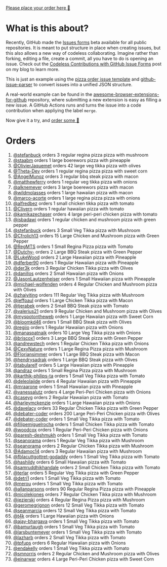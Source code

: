 [Please place your order here :pizza:](https://github.com/stefanbuck/ristorante/issues/new?assignees=&labels=order&template=order-pizza.yml&title=Order+Pizza)

# What is this about? 

Recently, GitHub made the [Issues forms](https://github.blog/changelog/2021-06-23-issues-forms-beta-for-public-repositories/) beta available for all public repositories. It is meant to put structure in place when creating issues, but this also allows a new way of codeless collaborating. Imagine rather than forking, editing a file, create a commit, all you have to do is opening an issue. Check out the [Codeless Contributions with GitHub Issue Forms](https://stefanbuck.com/blog/codeless-contributions-with-github-issue-forms) post on my blog to learn more.

This is just an example using the [pizza order issue template](https://github.com/stefanbuck/ristorante/blob/main/.github/ISSUE_TEMPLATE/order-pizza.yml) and [github-issue-parser](https://github.com/stefanbuck/github-issue-parser) to convert issues into a unified JSON structure. 

A real-world example can be found in the [awesome-browser-extensions-for-github](https://github.com/stefanbuck/awesome-browser-extensions-for-github/issues/new?assignees=&labels=submit&template=submit-extension.yml&title=Submit+new+extension) repository, where submitting a new extension is easy as filling a new issue. A GitHub Actions runs and turns the issue into a code contribution when appliying the label `merge`.

Now give it a try, and [order some :pizza:](https://github.com/stefanbuck/ristorante/issues/new?assignees=&labels=order&template=order-pizza.yml&title=Order+Pizza)

# Orders

1. [@stefanbuck](https://github.com/stefanbuck) orders 3 regular regina pizza pizza with mushroom
1. [@staabm](https://github.com/staabm) orders 1 large boerewors pizza with pineapple
1. [@OlivierJaquemet](https://github.com/OlivierJaquemet) orders 42 large veg tikka pizza with olives
1. [@Theta-Dev](https://github.com/Theta-Dev) orders 1 regular regina pizza pizza with sweet corn
1. [@AngelMunoz](https://github.com/AngelMunoz) orders 3 regular bbq steak pizza with macon
1. [@matthewferry](https://github.com/matthewferry) orders 1 regular veg tikka pizza with onions
1. [@alknemeyer](https://github.com/alknemeyer) orders 3 large boerewors pizza with macon
1. [@wildmolasses](https://github.com/wildmolasses) orders 1 large hawaiian pizza with macon
1. [@marco-acorte](https://github.com/marco-acorte) orders 1 large regina pizza pizza with onions
1. [@alfredbez](https://github.com/alfredbez) orders 1 small chicken tikka pizza with tomato
1. [@Clivern](https://github.com/Clivern) orders 1 regular hawaiian pizza with tomato
1. [@kamikazechaser](https://github.com/kamikazechaser) orders 4 large peri-peri chicken pizza with tomato
1. [@isbadawi](https://github.com/isbadawi) orders 1 regular chicken and mushroom pizza with green pepper
1. [@stefanbuck](https://github.com/stefanbuck) orders 3 Small Veg Tikka pizza with Mushroom
1. [@Cfrolich13](https://github.com/Cfrolich13) orders 15 Large Chicken and Mushroom pizza with Green Pepper
1. [@RegMTS](https://github.com/RegMTS) orders 1 Small Regina Pizza pizza with Tomato
1. [@Dutchy-](https://github.com/Dutchy-) orders 2 Large BBQ Steak pizza with Green Pepper
1. [@LukeWood](https://github.com/LukeWood) orders 2 Large Hawaiian pizza with Pineapple
1. [@dferber90](https://github.com/dferber90) orders 1 Regular Hawaiian pizza with Pineapple
1. [@der3k](https://github.com/der3k) orders 3 Regular Chicken Tikka pizza with Olives
1. [@danillos](https://github.com/danillos) orders 2 Small Hawaiian pizza with Onions
1. [@JasonLautzenheiser](https://github.com/JasonLautzenheiser) orders 1 Small Hawaiian pizza with Pineapple
1. [@michael-wolfenden](https://github.com/michael-wolfenden) orders 4 Regular Chicken and Mushroom pizza with Olives
1. [@zhaiyiting](https://github.com/zhaiyiting) orders 111 Regular Veg Tikka pizza with Mushroom
1. [@jeffpaul](https://github.com/jeffpaul) orders 1 Large Chicken Tikka pizza with Macon
1. [@tjerabek](https://github.com/tjerabek) orders 2 Small BBQ Steak pizza with Tomato
1. [@valerius21](https://github.com/valerius21) orders 9 Regular Chicken and Mushroom pizza with Olives
1. [@myspotontheweb](https://github.com/myspotontheweb) orders 1 Large Hawaiian pizza with Sweet Corn
1. [@bloomkd46](https://github.com/bloomkd46) orders 1 Small BBQ Steak pizza with Olives
1. [@regiio](https://github.com/regiio) orders 1 Regular Hawaiian pizza with Onions
1. [@manaspatnaik](https://github.com/manaspatnaik) orders 10 Large Veg Tikka pizza with Onions
1. [@briscox1](https://github.com/briscox1) orders 3 Large BBQ Steak pizza with Green Pepper
1. [@andrewstech](https://github.com/andrewstech) orders 1 Regular Chicken Tikka pizza with Onions
1. [@CexyNature](https://github.com/CexyNature) orders 1 Large Regina Pizza pizza with Mushroom
1. [@Floriansimmer](https://github.com/Floriansimmer) orders 1 Large BBQ Steak pizza with Macon
1. [@hendrysadrak](https://github.com/hendrysadrak) orders 1 Large BBQ Steak pizza with Olives
1. [@tabularelf](https://github.com/tabularelf) orders 5 Large Hawaiian pizza with Pineapple
1. [@andraz](https://github.com/andraz) orders 1 Small Regina Pizza pizza with Mushroom
1. [@karthik-philips-ta](https://github.com/karthik-philips-ta) orders 1 Small Veg Tikka pizza with Tomato
1. [@deleolajide](https://github.com/deleolajide) orders 4 Regular Hawaiian pizza with Pineapple
1. [@mraarone](https://github.com/mraarone) orders 1 Small Hawaiian pizza with Pineapple
1. [@vanessalutz](https://github.com/vanessalutz) orders 4 Large Peri-Peri Chicken pizza with Onions
1. [@caseyg](https://github.com/caseyg) orders 2 Regular Hawaiian pizza with Tomato
1. [@harleymckenzie](https://github.com/harleymckenzie) orders 1 Large Hawaiian pizza with Onions
1. [@davelacy](https://github.com/davelacy) orders 33 Regular Chicken Tikka pizza with Green Pepper
1. [@debater-coder](https://github.com/debater-coder) orders 200 Large Peri-Peri Chicken pizza with Olives
1. [@debater-coder](https://github.com/debater-coder) orders 1 Small Veg Tikka pizza with Tomato
1. [@filipemiguelrocha](https://github.com/filipemiguelrocha) orders 1 Small Chicken Tikka pizza with Tomato
1. [@woodcox](https://github.com/woodcox) orders 1 Regular Peri-Peri Chicken pizza with Onions
1. [@paresh-deshmukh](https://github.com/paresh-deshmukh) orders 1 Small Veg Tikka pizza with Tomato
1. [@seanorama](https://github.com/seanorama) orders 1 Regular Veg Tikka pizza with Mushroom
1. [@seanorama](https://github.com/seanorama) orders 2 Regular Chicken Tikka pizza with Mushroom
1. [@Adamoc14](https://github.com/Adamoc14) orders 3 Regular Hawaiian pizza with Mushroom
1. [@fblacuttgottret-godaddy](https://github.com/fblacuttgottret-godaddy) orders 1 Small Veg Tikka pizza with Tomato
1. [@hashildy](https://github.com/hashildy) orders 6 Small Hawaiian pizza with Tomato
1. [@samruddhikhandale](https://github.com/samruddhikhandale) orders 2 Small Chicken Tikka pizza with Tomato
1. [@terlar](https://github.com/terlar) orders 5 Regular Veg Tikka pizza with Green Pepper
1. [@detri1](https://github.com/detri1) orders 1 Small Veg Tikka pizza with Tomato
1. [@merou](https://github.com/merou) orders 1 Small Veg Tikka pizza with Tomato
1. [@allanparsons](https://github.com/allanparsons) orders 90 Regular Regina Pizza pizza with Pineapple
1. [@nicolekjones](https://github.com/nicolekjones) orders 7 Regular Chicken Tikka pizza with Mushroom
1. [@jezierskj](https://github.com/jezierskj) orders 4 Regular Regina Pizza pizza with Mushroom
1. [@geromegrignon](https://github.com/geromegrignon) orders 12 Small Veg Tikka pizza with Tomato
1. [@seanmarcia](https://github.com/seanmarcia) orders 12 Small Veg Tikka pizza with Tomato
1. [@t4k](https://github.com/t4k) orders 1 Large Hawaiian pizza with Onions
1. [@ajay-bhargava](https://github.com/ajay-bhargava) orders 1 Small Veg Tikka pizza with Tomato
1. [@bamurtaugh](https://github.com/bamurtaugh) orders 1 Small Veg Tikka pizza with Tomato
1. [@larsbuntemeyer](https://github.com/larsbuntemeyer) orders 1 Small Veg Tikka pizza with Tomato
1. [@lazharb](https://github.com/lazharb) orders 2 Small Veg Tikka pizza with Tomato
1. [@tpfups](https://github.com/tpfups) orders 6 Regular Hawaiian pizza with Onions
1. [@endakelly](https://github.com/endakelly) orders 1 Small Veg Tikka pizza with Tomato
1. [@smnorris](https://github.com/smnorris) orders 2 Regular Chicken and Mushroom pizza with Olives
1. [@einarwar](https://github.com/einarwar) orders 4 Large Peri-Peri Chicken pizza with Sweet Corn
